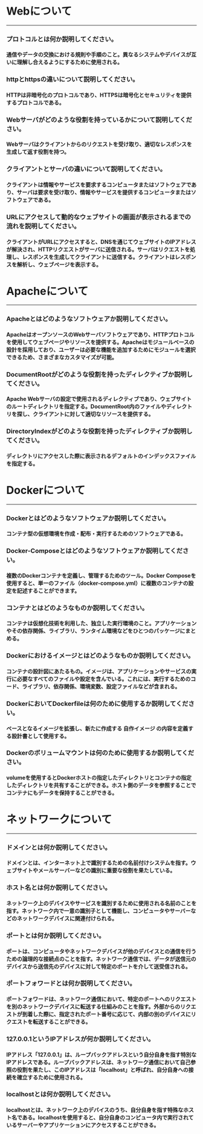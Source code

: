 # Webについて
---
### プロトコルとは何か説明してください。
#### 通信やデータの交換における規則や手順のこと。異なるシステムやデバイスが互いに理解し合えるようにするために使用される。


### httpとhttpsの違いについて説明してください。
#### HTTPは非暗号化のプロトコルであり、HTTPSは暗号化とセキュリティを提供するプロトコルである。


### Webサーバがどのような役割を持っているかについて説明してください。
#### Webサーバはクライアントからのリクエストを受け取り、適切なレスポンスを生成して返す役割を持つ。


### クライアントとサーバの違いについて説明してください。
#### クライアントは情報やサービスを要求するコンピュータまたはソフトウェアであり、サーバは要求を受け取り、情報やサービスを提供するコンピュータまたはソフトウェアである。


### URLにアクセスして動的なウェブサイトの画面が表示されるまでの流れを説明してください。
#### クライアントがURLにアクセスすると、DNSを通じてウェブサイトのIPアドレスが解決され、HTTPリクエストがサーバに送信される。サーバはリクエストを処理し、レスポンスを生成してクライアントに送信する。クライアントはレスポンスを解析し、ウェブページを表示する。


# Apacheについて
---
### Apacheとはどのようなソフトウェアか説明してください。
#### ApacheはオープンソースのWebサーバソフトウェアであり、HTTPプロトコルを使用してウェブページやリソースを提供する。Apacheはモジュールベースの設計を採用しており、ユーザーは必要な機能を追加するためにモジュールを選択できるため、さまざまなカスタマイズが可能。


### DocumentRootがどのような役割を持ったディレクティブか説明してください。
#### Apache Webサーバの設定で使用されるディレクティブであり、ウェブサイトのルートディレクトリを指定する。DocumentRoot内のファイルやディレクトリを探し、クライアントに対して適切なリソースを提供する。


### DirectoryIndexがどのような役割を持ったディレクティブか説明してください。
#### ディレクトリにアクセスした際に表示されるデフォルトのインデックスファイルを指定する。



# Dockerについて
---
### Dockerとはどのようなソフトウェアか説明してください。
#### コンテナ型の仮想環境を作成・配布・実行するためのソフトウェアである。


### Docker-Composeとはどのようなソフトウェアか説明してください。
#### 複数のDockerコンテナを定義し、管理するためのツール。Docker Composeを使用すると、単一のファイル（docker-compose.yml）に複数のコンテナの設定を記述することができます。


### コンテナとはどのようなものか説明してください。
#### コンテナは仮想化技術を利用した、独立した実行環境のこと。アプリケーションやその依存関係、ライブラリ、ランタイム環境などをひとつのパッケージにまとめる。


### Dockerにおけるイメージとはどのようなものか説明してください。
#### コンテナの設計図にあたるもの。イメージは、アプリケーションやサービスの実行に必要なすべてのファイルや設定を含んでいる。これには、実行するためのコード、ライブラリ、依存関係、環境変数、設定ファイルなどが含まれる。


### DockerにおいてDockerfileは何のために使用するか説明してください。
#### ベースとなるイメージを拡張し、新たに作成する 自作イメージ の内容を定義する設計書として使用する。


### Dockerのボリュームマウントは何のために使用するか説明してください。
#### volumeを使用するとDockerホストの指定したディレクトリとコンテナの指定したディレクトリを共有することができる。ホスト側のデータを参照することでコンテナにもデータを保持することができる。



# ネットワークについて
---
### ドメインとは何か説明してください。
#### ドメインとは、インターネット上で識別するための名前付けシステムを指す。ウェブサイトやメールサーバーなどの識別に重要な役割を果たしている。


### ホスト名とは何か説明してください。
#### ネットワーク上のデバイスやサービスを識別するために使用される名前のことを指す。ネットワーク内で一意の識別子として機能し、コンピュータやサーバーなどのネットワークデバイスに関連付けられる。


### ポートとは何か説明してください。
#### ポートは、コンピュータやネットワークデバイスが他のデバイスとの通信を行うための論理的な接続点のことを指す。ネットワーク通信では、データが送信元のデバイスから送信先のデバイスに対して特定のポートを介して送受信される。


### ポートフォワードとは何か説明してください。
#### ポートフォワードは、ネットワーク通信において、特定のポートへのリクエストを別のネットワークデバイスに転送する仕組みのことを指す。外部からのリクエストが到着した際に、指定されたポート番号に応じて、内部の別のデバイスにリクエストを転送することができる。


### 127.0.0.1というIPアドレスが何か説明してください。
#### IPアドレス「127.0.0.1」は、ループバックアドレスという自分自身を指す特別なIPアドレスである。ループバックアドレスは、ネットワーク通信において自己参照の役割を果たし、このIPアドレスは「localhost」と呼ばれ、自分自身への接続を確立するために使用される。


### localhostとは何か説明してください。
#### localhostとは、ネットワーク上のデバイスのうち、自分自身を指す特殊なホスト名である。localhostを使用すると、自分自身のコンピュータ内で実行されているサーバーやアプリケーションにアクセスすることができる。

